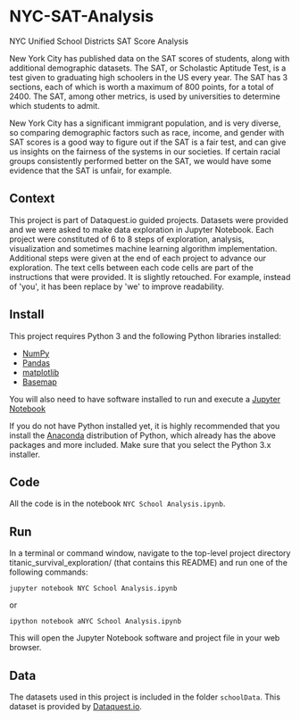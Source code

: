 # NYC-SAT-Analysis
NYC Unified School Districts SAT Score Analysis

New York City has published data on the SAT scores of students, along with additional demographic datasets. The SAT, or Scholastic Aptitude Test, is a test given to graduating high schoolers in the US every year. The SAT has 3 sections, each of which is worth a maximum of 800 points, for a total of 2400. The SAT, among other metrics, is used by universities to determine which students to admit. 

New York City has a significant immigrant population, and is very diverse, so comparing demographic factors such as race, income, and gender with SAT scores is a good way to figure out if the SAT is a fair test, and can give us insights on the fairness of the systems in our societies. If certain racial groups consistently performed better on the SAT, we would have some evidence that the SAT is unfair, for example.

## Context 
This project is part of Dataquest.io guided projects. Datasets were provided and we were asked to make data exploration in Jupyter Notebook. Each project were constituted of 6 to 8 steps of exploration, analysis, visualization and sometimes machine learning algorithm implementation. Additional steps were given at the end of each project to advance our exploration. The text cells between each code cells are part of the instructions that were provided. It is slightly retouched. For example, instead of 'you', it has been replace by 'we' to improve readability. 

## Install
This project requires Python 3 and the following Python libraries installed:

- [NumPy](http://www.numpy.org/)
- [Pandas](http://pandas.pydata.org)
- [matplotlib](http://matplotlib.org/)
- [Basemap](http://matplotlib.org/basemap/)

You will also need to have software installed to run and execute a [Jupyter Notebook](http://ipython.org/notebook.html)

If you do not have Python installed yet, it is highly recommended that you install the [Anaconda](http://continuum.io/downloads) distribution of Python, which already has the above packages and more included. Make sure that you select the Python 3.x installer.

## Code
All the code is in the notebook `NYC School Analysis.ipynb`.

## Run
In a terminal or command window, navigate to the top-level project directory titanic_survival_exploration/ (that contains this README) and run one of the following commands:

```
jupyter notebook NYC School Analysis.ipynb
```

or
```
ipython notebook aNYC School Analysis.ipynb
```
This will open the Jupyter Notebook software and project file in your web browser.

## Data
The datasets used in this project is included in the folder `schoolData`. This dataset is provided by [Dataquest.io](https://www.dataquest.io).
